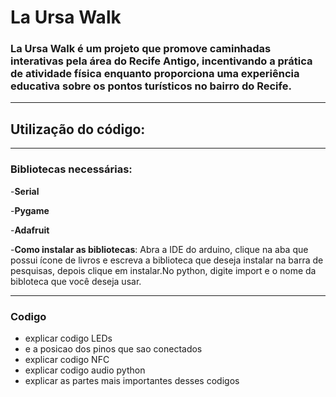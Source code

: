 # La Ursa Walk

### La Ursa Walk é um projeto que promove caminhadas interativas pela área do Recife Antigo, incentivando a prática de atividade física enquanto proporciona uma experiência educativa sobre os pontos turísticos no bairro do Recife.
---
## Utilização do código:
---
### Bibliotecas necessárias:

-**Serial**

-**Pygame**

-**Adafruit**

-**Como instalar as bibliotecas**: Abra a IDE do arduino, clique na aba que possui ícone de livros e escreva a biblioteca que deseja instalar na barra de pesquisas, depois clique em instalar.No python, digite import e o nome da bibloteca que você deseja usar.

---

### Codigo
- explicar codigo LEDs
- e a posicao dos pinos que sao conectados
- explicar codigo NFC
- explicar codigo audio python
- explicar as partes mais importantes desses codigos 



